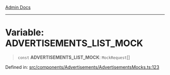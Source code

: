 [Admin Docs](/)

***

# Variable: ADVERTISEMENTS\_LIST\_MOCK

> `const` **ADVERTISEMENTS\_LIST\_MOCK**: `MockRequest`[]

Defined in: [src/components/Advertisements/AdvertisementsMocks.ts:123](https://github.com/PalisadoesFoundation/talawa-admin/blob/main/src/components/Advertisements/AdvertisementsMocks.ts#L123)
